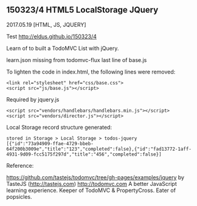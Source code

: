 ## 150323/4 HTML5 LocalStorage JQuery
2017.05.19 [HTML, JS, JQUERY]

Test http://eldus.github.io/150323/4

Learn of to built a TodoMVC List with jQuery.

learn.json missing from todomvc-flux
last line of base.js

To lighten the code in index.html, the following lines were removed:
```{.html}
<link rel="stylesheet" href="css/base.css">
<script src="js/base.js"></script>
```

Required by jquery.js
```{.js}
<script src="vendors/handlebars/handlebars.min.js"></script>
<script src="vendors/director.js"></script>
```

Local Storage record structure generated:
```
stored in Storage > Local Storage > todos-jquery
[{"id":"73a94909-ffae-4729-bbeb-64f200b3009e","title":"123","completed":false},{"id":"fad13772-1aff-4931-9d09-fcc5175f297d","title":"456","completed":false}]
```

Reference:


https://github.com/tastejs/todomvc/tree/gh-pages/examples/jquery
by TasteJS (http://tastejs.com)
http://todomvc.com
A better JavaScript learning experience. Keeper of TodoMVC & PropertyCross. Eater of popsicles.
